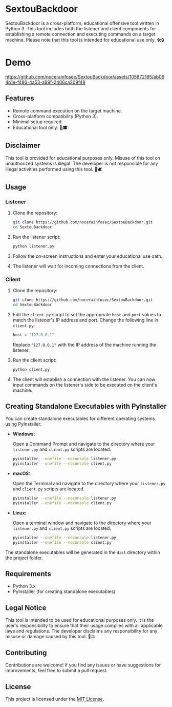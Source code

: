 # SextouBackdoor

SextouBackdoor is a cross-platform, educational offensive tool written in Python 3. This tool includes both the listener and client components for establishing a remote connection and executing commands on a target machine. Please note that this tool is intended for educational use only. 🛠️🔒

# Demo
https://github.com/nocerainfosec/SextouBackdoor/assets/105872185/ab094b1e-f486-4a53-a99f-2406ca209f48

## Features

- Remote command execution on the target machine.
- Cross-platform compatibility (Python 3).
- Minimal setup required.
- Educational tool only. 📘🎓

## Disclaimer

This tool is provided for educational purposes only. Misuse of this tool on unauthorized systems is illegal. The developer is not responsible for any illegal activities performed using this tool. 🚫🕊️

## Usage

### Listener

1. Clone the repository:

   ```bash
   git clone https://github.com/nocerainfosec/SextouBackdoor.git
   cd SextouBackdoor
   ```

2. Run the listener script:

   ```bash
   python listener.py
   ```

3. Follow the on-screen instructions and enter your educational use oath.

4. The listener will wait for incoming connections from the client.

### Client

1. Clone the repository:

   ```bash
   git clone https://github.com/nocerainfosec/SextouBackdoor.git
   cd SextouBackdoor
   ```

2. Edit the `client.py` script to set the appropriate `host` and `port` values to match the listener's IP address and port. Change the following line in `client.py`:

   ```python
   host = "127.0.0.1"
   ```

   Replace `"127.0.0.1"` with the IP address of the machine running the listener.

3. Run the client script:

   ```bash
   python client.py
   ```

4. The client will establish a connection with the listener. You can now input commands on the listener's side to be executed on the client's machine.

## Creating Standalone Executables with PyInstaller

You can create standalone executables for different operating systems using PyInstaller:

- **Windows:**

   Open a Command Prompt and navigate to the directory where your `listener.py` and `client.py` scripts are located.

   ```bash
   pyinstaller --onefile --noconsole listener.py
   pyinstaller --onefile --noconsole client.py
   ```

- **macOS:**

   Open the Terminal and navigate to the directory where your `listener.py` and `client.py` scripts are located.

   ```bash
   pyinstaller --onefile --noconsole listener.py
   pyinstaller --onefile --noconsole client.py
   ```

- **Linux:**

   Open a terminal window and navigate to the directory where your `listener.py` and `client.py` scripts are located.

   ```bash
   pyinstaller --onefile --noconsole listener.py
   pyinstaller --onefile --noconsole client.py
   ```

The standalone executables will be generated in the `dist` directory within the project folder.

## Requirements

- Python 3.x
- PyInstaller (for creating standalone executables)

## Legal Notice

This tool is intended to be used for educational purposes only. It is the user's responsibility to ensure that their usage complies with all applicable laws and regulations. The developer disclaims any responsibility for any misuse or damage caused by this tool. 📜⚖️

## Contributing

Contributions are welcome! If you find any issues or have suggestions for improvements, feel free to submit a pull request.

## License

This project is licensed under the [MIT License](LICENSE).
